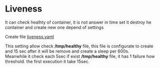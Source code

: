 # Liveness

It can check healhty of container, it is not answer in time set it destroy he container and create new one depend of settings

Create file [liveness.yaml](./liveness.yaml)

This setting allow check **/tmp/healthy** file, this file is configurate to create and 15 sec after it will be remove and create a sleep per 600s.\
Meanwhile it check each 5sec if exist **/tmp/healthy** file, it has 1 failure how threshold. the first execution it take 15sec.
